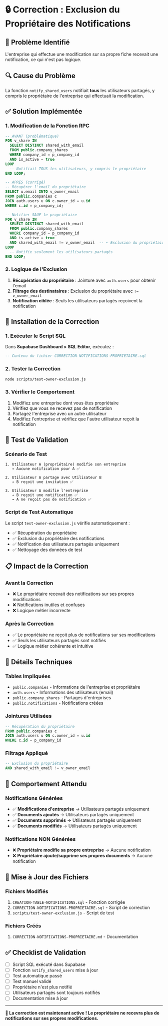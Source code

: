 # 🔒 Correction : Exclusion du Propriétaire des Notifications

## 🐛 **Problème Identifié**

L'entreprise qui effectue une modification sur sa propre fiche recevait une notification, ce qui n'est pas logique.

## 🔍 **Cause du Problème**

La fonction `notify_shared_users` notifiait **tous** les utilisateurs partagés, y compris le propriétaire de l'entreprise qui effectuait la modification.

## ✅ **Solution Implémentée**

### **1. Modification de la Fonction RPC**

```sql
-- AVANT (problématique)
FOR v_share IN 
  SELECT DISTINCT shared_with_email 
  FROM public.company_shares 
  WHERE company_id = p_company_id 
  AND is_active = true
LOOP
  -- Notifiait TOUS les utilisateurs, y compris le propriétaire
END LOOP;

-- APRÈS (corrigé)
-- Récupérer l'email du propriétaire
SELECT u.email INTO v_owner_email
FROM public.companies c
JOIN auth.users u ON c.owner_id = u.id
WHERE c.id = p_company_id;

-- Notifier SAUF le propriétaire
FOR v_share IN 
  SELECT DISTINCT shared_with_email 
  FROM public.company_shares 
  WHERE company_id = p_company_id 
  AND is_active = true
  AND shared_with_email != v_owner_email  -- ← Exclusion du propriétaire
LOOP
  -- Notifie seulement les utilisateurs partagés
END LOOP;
```

### **2. Logique de l'Exclusion**

1. **Récupération du propriétaire** : Jointure avec `auth.users` pour obtenir l'email
2. **Filtrage des destinataires** : Exclusion du propriétaire avec `!= v_owner_email`
3. **Notification ciblée** : Seuls les utilisateurs partagés reçoivent la notification

## 🚀 **Installation de la Correction**

### **1. Exécuter le Script SQL**
Dans **Supabase Dashboard > SQL Editor**, exécutez :
```sql
-- Contenu du fichier CORRECTION-NOTIFICATIONS-PROPRIETAIRE.sql
```

### **2. Tester la Correction**
```bash
node scripts/test-owner-exclusion.js
```

### **3. Vérifier le Comportement**
1. Modifiez une entreprise dont vous êtes propriétaire
2. Vérifiez que vous ne recevez pas de notification
3. Partagez l'entreprise avec un autre utilisateur
4. Modifiez l'entreprise et vérifiez que l'autre utilisateur reçoit la notification

## 🧪 **Test de Validation**

### **Scénario de Test**
```
1. Utilisateur A (propriétaire) modifie son entreprise
   → Aucune notification pour A ✅
   
2. Utilisateur A partage avec Utilisateur B
   → B reçoit une invitation ✅
   
3. Utilisateur A modifie l'entreprise
   → B reçoit une notification ✅
   → A ne reçoit pas de notification ✅
```

### **Script de Test Automatique**
Le script `test-owner-exclusion.js` vérifie automatiquement :
- ✅ Récupération du propriétaire
- ✅ Exclusion du propriétaire des notifications
- ✅ Notification des utilisateurs partagés uniquement
- ✅ Nettoyage des données de test

## 📋 **Impact de la Correction**

### **Avant la Correction**
- ❌ Le propriétaire recevait des notifications sur ses propres modifications
- ❌ Notifications inutiles et confuses
- ❌ Logique métier incorrecte

### **Après la Correction**
- ✅ Le propriétaire ne reçoit plus de notifications sur ses modifications
- ✅ Seuls les utilisateurs partagés sont notifiés
- ✅ Logique métier cohérente et intuitive

## 🔧 **Détails Techniques**

### **Tables Impliquées**
- `public.companies` - Informations de l'entreprise et propriétaire
- `auth.users` - Informations des utilisateurs (email)
- `public.company_shares` - Partages d'entreprises
- `public.notifications` - Notifications créées

### **Jointures Utilisées**
```sql
-- Récupération du propriétaire
FROM public.companies c
JOIN auth.users u ON c.owner_id = u.id
WHERE c.id = p_company_id
```

### **Filtrage Appliqué**
```sql
-- Exclusion du propriétaire
AND shared_with_email != v_owner_email
```

## 🎯 **Comportement Attendu**

### **Notifications Générées**
- ✅ **Modifications d'entreprise** → Utilisateurs partagés uniquement
- ✅ **Documents ajoutés** → Utilisateurs partagés uniquement
- ✅ **Documents supprimés** → Utilisateurs partagés uniquement
- ✅ **Documents modifiés** → Utilisateurs partagés uniquement

### **Notifications NON Générées**
- ❌ **Propriétaire modifie sa propre entreprise** → Aucune notification
- ❌ **Propriétaire ajoute/supprime ses propres documents** → Aucune notification

## 🔄 **Mise à Jour des Fichiers**

### **Fichiers Modifiés**
1. `CREATION-TABLE-NOTIFICATIONS.sql` - Fonction corrigée
2. `CORRECTION-NOTIFICATIONS-PROPRIETAIRE.sql` - Script de correction
3. `scripts/test-owner-exclusion.js` - Script de test

### **Fichiers Créés**
1. `CORRECTION-NOTIFICATIONS-PROPRIETAIRE.md` - Documentation

## ✅ **Checklist de Validation**

- [ ] Script SQL exécuté dans Supabase
- [ ] Fonction `notify_shared_users` mise à jour
- [ ] Test automatique passé
- [ ] Test manuel validé
- [ ] Propriétaire n'est plus notifié
- [ ] Utilisateurs partagés sont toujours notifiés
- [ ] Documentation mise à jour

---

**🎉 La correction est maintenant active ! Le propriétaire ne recevra plus de notifications sur ses propres modifications.** 